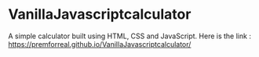# VanillaJavascriptcalculator
A simple calculator built using HTML, CSS and JavaScript.
Here is the link : https://premforreal.github.io/VanillaJavascriptcalculator/
